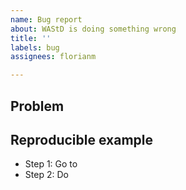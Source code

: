 ```yaml
---
name: Bug report
about: WAStD is doing something wrong
title: ''
labels: bug
assignees: florianm

---
```


## Problem
<!-- Please briefly describe your problem and what output you expect. -->

## Reproducible example
<!-- Describe the steps leading to the bug. Include URLs. -->

* Step 1: Go to <!-- URL -->
* Step 2: Do <!-- action -->
